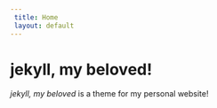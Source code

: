 ```yaml
--- 
 title: Home
 layout: default
---
```


# jekyll, my beloved!

*jekyll, my beloved* is a theme for my personal website!